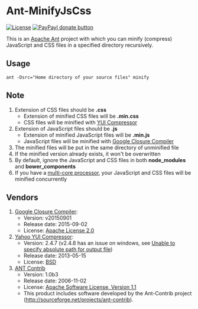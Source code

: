 # Ant-MinifyJsCss

[![License](https://img.shields.io/badge/License-MIT-brightgreen.svg)](LICENSE.md)
[![PayPayl donate button](http://img.shields.io/badge/paypal-donate-orange.svg)](https://www.paypal.com/cgi-bin/webscr?cmd=_donations&business=silentwait4u%40gmail%2ecom&lc=US&item_name=Yan%20Li&no_note=0&currency_code=USD&bn=PP%2dDonationsBF%3apaypal%2ddonate%2ejpg%3aNonHostedGuest)

This is an [Apache Ant](https://ant.apache.org/) project with which you can minify (compress) JavaScript and CSS files in a specified directory recursively.

## Usage ##
    ant -Dsrc="Home directory of your source files" minify

## Note ##

1. Extension of CSS files should be **.css**
    - Extension of minified CSS files will be **.min.css**
    - CSS files will be minified with [YUI Compressor](http://yui.github.io/yuicompressor/)
2. Extension of JavaScript files should be **.js**
    - Extension of minified JavaScript files will be **.min.js**
    - JavaScript files will be minified with [Google Closure Compiler](https://github.com/google/closure-compiler)
3. The minified files will be put in the same directory of unminified file
4. If the minified version already exists, it won't be overwritten
5. By default, ignore the JavaScript and CSS files in both **node_modules** and **bower_components**
6. If you have a [multi-core processor](https://en.wikipedia.org/wiki/Multi-core_processor), your JavaScript and CSS files will be minified concurrently

## Vendors ##

1. [Google Closure Compiler](https://github.com/google/closure-compiler):
    - Version:        v20150901
    - Release date:   2015-09-02
    - License:        [Apache License 2.0](https://github.com/google/closure-compiler#closure-compiler-license)
2. [Yahoo YUI Compressor](http://yui.github.io/yuicompressor/):
    - Version:        2.4.7 (v2.4.8 has an issue on windows, see [Unable to specify absolute path for output file](https://github.com/yui/yuicompressor/issues/78))
    - Release date:   2013-05-15
    - License:        [BSD](https://github.com/yui/yuicompressor/blob/master/LICENSE.TXT)
3. [ANT Contrib](http://ant-contrib.sourceforge.net/)
    - Version:        1.0b3
    - Release date:   2006-11-02
    - License:        [Apache Software License, Version 1.1](lib/ant-contrib/docs/LICENSE.txt)
    - This product includes software developed by the Ant-Contrib project (http://sourceforge.net/projects/ant-contrib).
